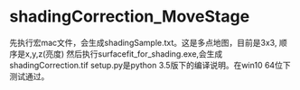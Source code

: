 # shadingCorrection_MoveStage

先执行宏mac文件，会生成shadingSample.txt。这是多点地图，目前是3x3, 顺序是x,y,z(亮度)
然后执行surfacefit_for_shading.exe,会生成shadingCorrection.tif
setup.py是python 3.5版下的编译说明。在win10 64位下测试通过。
